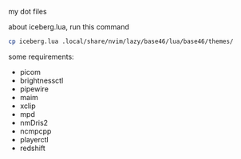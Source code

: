 my dot files

about iceberg.lua, run this command  
```sh
cp iceberg.lua .local/share/nvim/lazy/base46/lua/base46/themes/
```

some requirements:
- picom
- brightnessctl
- pipewire
- maim
- xclip
- mpd
- nmDris2
- ncmpcpp
- playerctl
- redshift
